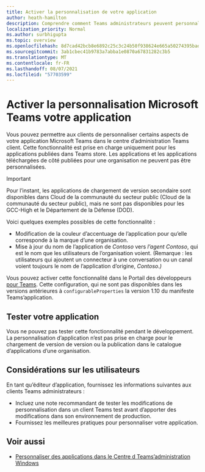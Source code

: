 ```yaml
---
title: Activer la personnalisation de votre application
author: heath-hamilton
description: Comprendre comment Teams administrateurs peuvent personnaliser votre application pour leur organisation.
localization_priority: Normal
ms.author: surbhigupta
ms.topic: overview
ms.openlocfilehash: 8d7cad42bcb8e6892c25c3c24b50f938624e665a50274395bad00c07f0f1576c
ms.sourcegitcommit: 3ab1cbec41b9783a7abba1e0870a67831282c3b5
ms.translationtype: MT
ms.contentlocale: fr-FR
ms.lasthandoff: 08/07/2021
ms.locfileid: "57703599"
---
```

# <a name="enable-your-microsoft-teams-app-to-be-customized"></a>Activer la personnalisation Microsoft Teams votre application

Vous pouvez permettre aux clients de personnaliser certains aspects de votre application Microsoft Teams dans le centre d’administration Teams client. Cette fonctionnalité est prise en charge uniquement pour les applications publiées dans Teams store. Les applications et les applications téléchargées de côté publiées pour une organisation ne peuvent pas être personnalisées.

> [!IMPORTANT]
> Pour l’instant, les applications de chargement de version secondaire sont disponibles dans Cloud de la communauté du secteur public (Cloud de la communauté du secteur public), mais ne sont pas disponibles pour les GCC-High et le Département de la Défense (DOD).

Voici quelques exemples possibles de cette fonctionnalité :

* Modification de la couleur d’accentuage de l’application pour qu’elle corresponde à la marque d’une organisation.
* Mise à jour du nom de l’application de *Contoso* vers *l’agent Contoso*, qui est le nom que les utilisateurs de l’organisation voient. (Remarque : les utilisateurs qui ajoutent un connecteur à une conversation ou un canal voient toujours le nom de l’application d’origine, *Contoso.)*

Vous pouvez activer cette fonctionnalité dans le Portail des développeurs [pour Teams](https://dev.teams.microsoft.com/home). Cette configuration, qui ne sont pas disponibles dans les versions antérieures à `configurableProperties` la version 1.10 du manifeste Teams’application.

## <a name="test-your-app"></a>Tester votre application

Vous ne pouvez pas tester cette fonctionnalité pendant le développement. La personnalisation d’application n’est pas prise en charge pour le chargement de version de version ou la publication dans le catalogue d’applications d’une organisation.

## <a name="user-considerations"></a>Considérations sur les utilisateurs

En tant qu’éditeur d’application, fournissez les informations suivantes aux clients Teams administrateurs :
* Incluez une note recommandant de tester les modifications de personnalisation dans un client Teams test avant d’apporter des modifications dans son environnement de production. 
* Fournissez les meilleures pratiques pour personnaliser votre application.

## <a name="see-also"></a>Voir aussi

* [Personnaliser des applications dans le Centre d Teams’administration Windows](/MicrosoftTeams/customize-apps)
